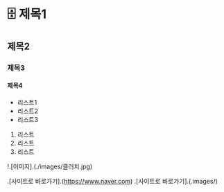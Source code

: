 # :file_cabinet: 제목1
## 제목2
### 제목3
#### 제목4

- 리스트1
- 리스트2
- 리스트3

1. 리스트
2. 리스트
3. 리스트

!.[이미지].(./images/클러치.jpg)

.[사이트로 바로가기].(https://www.naver.com)
.[사이트로 바로가기].(.images/)
